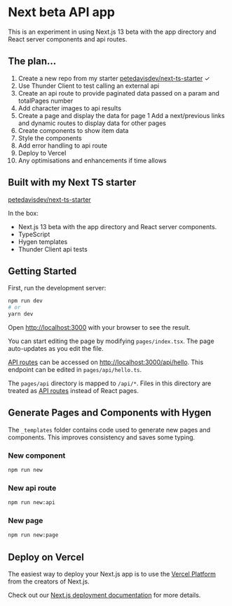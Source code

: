 # Next beta API app

This is an experiment in using Next.js 13 beta with the app directory and React server components and api routes.

## The plan...

1. Create a new repo from my starter [petedavisdev/next-ts-starter](https://github.com/petedavisdev/next-ts-starter) ✓
2. Use Thunder Client to test calling an external api
3. Create an api route to provide paginated data passed on a param and totalPages number
4. Add character images to api results
5. Create a page and display the data for page 1
   Add a next/previous links and dynamic routes to display data for other pages
6. Create components to show item data
7. Style the components
8. Add error handling to api route
9. Deploy to Vercel
10. Any optimisations and enhancements if time allows

## Built with my Next TS starter

[petedavisdev/next-ts-starter](https://github.com/petedavisdev/next-ts-starter)

In the box:

- Next.js 13 beta with the app directory and React server components.
- TypeScript
- Hygen templates
- Thunder Client api tests

## Getting Started

First, run the development server:

```bash
npm run dev
# or
yarn dev
```

Open [http://localhost:3000](http://localhost:3000) with your browser to see the result.

You can start editing the page by modifying `pages/index.tsx`. The page auto-updates as you edit the file.

[API routes](https://nextjs.org/docs/api-routes/introduction) can be accessed on [http://localhost:3000/api/hello](http://localhost:3000/api/hello). This endpoint can be edited in `pages/api/hello.ts`.

The `pages/api` directory is mapped to `/api/*`. Files in this directory are treated as [API routes](https://nextjs.org/docs/api-routes/introduction) instead of React pages.

## Generate Pages and Components with Hygen

The `_templates` folder contains code used to generate new pages and components. This improves consistency and saves some typing.

### New component

```bash
npm run new
```

### New api route

```bash
npm run new:api
```

### New page

```bash
npm run new:page
```

## Deploy on Vercel

The easiest way to deploy your Next.js app is to use the [Vercel Platform](https://vercel.com/new?utm_medium=default-template&filter=next.js&utm_source=create-next-app&utm_campaign=create-next-app-readme) from the creators of Next.js.

Check out our [Next.js deployment documentation](https://nextjs.org/docs/deployment) for more details.


